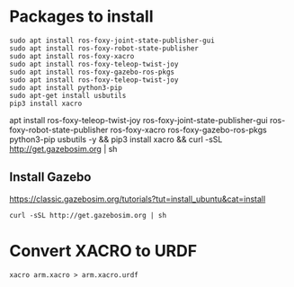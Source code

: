 # Packages to install

    sudo apt install ros-foxy-joint-state-publisher-gui
    sudo apt install ros-foxy-robot-state-publisher
    sudo apt install ros-foxy-xacro
    sudo apt install ros-foxy-teleop-twist-joy
    sudo apt install ros-foxy-gazebo-ros-pkgs
    sudo apt install ros-foxy-teleop-twist-joy
    sudo apt install python3-pip
    sudo apt-get install usbutils
    pip3 install xacro

    


apt install ros-foxy-teleop-twist-joy ros-foxy-joint-state-publisher-gui ros-foxy-robot-state-publisher ros-foxy-xacro ros-foxy-gazebo-ros-pkgs python3-pip usbutils -y && pip3 install xacro && curl -sSL http://get.gazebosim.org | sh

## Install Gazebo

https://classic.gazebosim.org/tutorials?tut=install_ubuntu&cat=install

    curl -sSL http://get.gazebosim.org | sh


# Convert XACRO to URDF

    xacro arm.xacro > arm.xacro.urdf